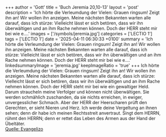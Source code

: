 +++
author = 'Gott'
title = 'Buch Jeremia 20,10-13'
layout = 'post'
description = 'Ich hörte die Verleumdung der Vielen: Grauen ringsum! Zeigt ihn an! Wir wollen ihn anzeigen. Meine nächsten Bekannten warten alle darauf, dass ich stürze: Vielleicht lässt er sich betören, dass wir ihn überwältigen und an ihm Rache nehmen können. Doch der HERR steht mir bei wie e....'
images = ['/symbols/jeremia.jpg']
categories = ['LECTIO 1']
tags = ['LECTIO 1']
date = '2025-04-11 06:30:33 +0100'
summary = 'Ich hörte die Verleumdung der Vielen: Grauen ringsum! Zeigt ihn an! Wir wollen ihn anzeigen. Meine nächsten Bekannten warten alle darauf, dass ich stürze: Vielleicht lässt er sich betören, dass wir ihn überwältigen und an ihm Rache nehmen können. Doch der HERR steht mir bei wie e....'
linkedsummaryImage = 'jeremia.jpg'
keepImageRatio = 'true'
+++
Ich hörte die Verleumdung der Vielen: Grauen ringsum! Zeigt ihn an! Wir wollen ihn anzeigen. Meine nächsten Bekannten warten alle darauf, dass ich stürze: Vielleicht lässt er sich betören, dass wir ihn überwältigen und an ihm Rache nehmen können.
Doch der HERR steht mir bei wie ein gewaltiger Held.<!--more--> Darum straucheln meine Verfolger und können nicht überwältigen. Sie werden schmählich zuschanden, da sie nichts erreichen, in ewiger, unvergesslicher Schmach.
Aber der HERR der Heerscharen prüft den Gerechten, er sieht Nieren und Herz. Ich werde deine Vergeltung an ihnen sehen; denn dir habe ich meinen Rechtsstreit anvertraut.
Singt dem HERRN, rühmt den HERRN; denn er rettet das Leben des Armen aus der Hand der Übeltäter.<br> [Quelle: Evangelizo](https://evangeliumtagfuertag.org/DE/gospel)
